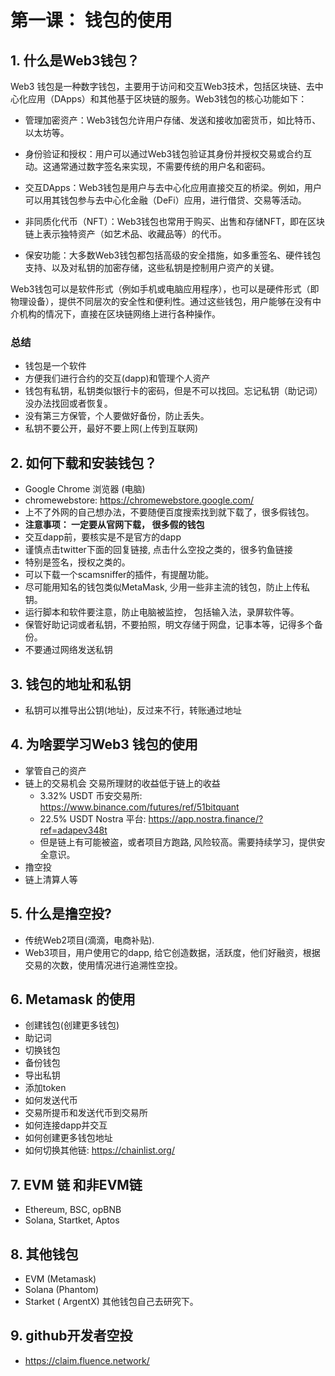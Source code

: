 
# 第一课： 钱包的使用

## 1. 什么是Web3钱包？

Web3 钱包是一种数字钱包，主要用于访问和交互Web3技术，包括区块链、去中心化应用（DApps）和其他基于区块链的服务。Web3钱包的核心功能如下：

- 管理加密资产：Web3钱包允许用户存储、发送和接收加密货币，如比特币、以太坊等。

- 身份验证和授权：用户可以通过Web3钱包验证其身份并授权交易或合约互动。这通常通过数字签名来实现，不需要传统的用户名和密码。

- 交互DApps：Web3钱包是用户与去中心化应用直接交互的桥梁。例如，用户可以用其钱包参与去中心化金融（DeFi）应用，进行借贷、交易等活动。

- 非同质化代币（NFT）：Web3钱包也常用于购买、出售和存储NFT，即在区块链上表示独特资产（如艺术品、收藏品等）的代币。

- 保安功能：大多数Web3钱包都包括高级的安全措施，如多重签名、硬件钱包支持、以及对私钥的加密存储，这些私钥是控制用户资产的关键。

Web3钱包可以是软件形式（例如手机或电脑应用程序），也可以是硬件形式（即物理设备），提供不同层次的安全性和便利性。通过这些钱包，用户能够在没有中介机构的情况下，直接在区块链网络上进行各种操作。

### 总结
- 钱包是一个软件
- 方便我们进行合约的交互(dapp)和管理个人资产
- 钱包有私钥，私钥类似银行卡的密码，但是不可以找回。忘记私钥（助记词）没办法找回或者恢复。
- 没有第三方保管，个人要做好备份，防止丢失。
- 私钥不要公开，最好不要上网(上传到互联网)


## 2. 如何下载和安装钱包？
- Google Chrome 浏览器 (电脑)
- chromewebstore: https://chromewebstore.google.com/
- 上不了外网的自己想办法，不要随便百度搜索找到就下载了，很多假钱包。
- **注意事项： 一定要从官网下载， 很多假的钱包**
- 交互dapp前，要核实是不是官方的dapp
- 谨慎点击twitter下面的回复链接, 点击什么空投之类的，很多钓鱼链接
- 特别是签名，授权之类的。
- 可以下载一个scamsniffer的插件，有提醒功能。
- 尽可能用知名的钱包类似MetaMask, 少用一些非主流的钱包，防止上传私钥。
- 运行脚本和软件要注意，防止电脑被监控， 包括输入法，录屏软件等。
- 保管好助记词或者私钥，不要拍照，明文存储于网盘，记事本等，记得多个备份。
- 不要通过网络发送私钥

## 3. 钱包的地址和私钥
- 私钥可以推导出公钥(地址)，反过来不行，转账通过地址

## 4. 为啥要学习Web3 钱包的使用
- 掌管自己的资产
- 链上的交易机会 交易所理财的收益低于链上的收益
    - 3.32% USDT 币安交易所: https://www.binance.com/futures/ref/51bitquant
    - 22.5% USDT Nostra 平台: https://app.nostra.finance/?ref=adapev348t
    - 但是链上有可能被盗，或者项目方跑路, 风险较高。需要持续学习，提供安全意识。
- 撸空投
- 链上清算人等

## 5. 什么是撸空投?
- 传统Web2项目(滴滴，电商补贴).
- Web3项目，用户使用它的dapp, 给它创造数据，活跃度，他们好融资，根据交易的次数，使用情况进行追溯性空投。

## 6. Metamask 的使用
- 创建钱包(创建更多钱包)
- 助记词
- 切换钱包
- 备份钱包
- 导出私钥
- 添加token
- 如何发送代币
- 交易所提币和发送代币到交易所
- 如何连接dapp并交互
- 如何创建更多钱包地址
- 如何切换其他链: https://chainlist.org/

## 7. EVM 链 和非EVM链
- Ethereum, BSC, opBNB
- Solana, Startket, Aptos

## 8. 其他钱包
- EVM (Metamask)
- Solana (Phantom)
- Starket ( ArgentX)
其他钱包自己去研究下。

## 9. github开发者空投
- https://claim.fluence.network/





